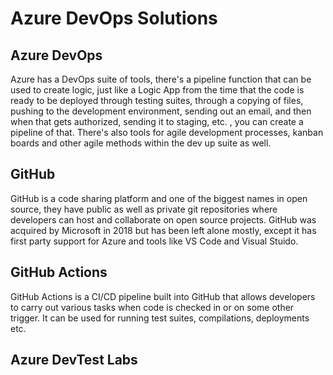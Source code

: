 # Azure DevOps Solutions

## Azure DevOps

Azure has a DevOps suite of tools, there's a pipeline function that can be used to create logic, just like a Logic App from the time that the code is ready to be deployed through testing suites, through a copying of files, pushing to the development environment, sending out an email, and then when that gets authorized, sending it to staging, etc. , you can create a pipeline of that.
There's also tools for agile development processes, kanban boards and other agile methods within the dev up suite as well.

## GitHub

GitHub is a code sharing platform and one of the biggest names in open source, they have public as well as private git repositories where developers can host and collaborate on open source projects.
GitHub was acquired by Microsoft in 2018 but has been left alone mostly, except it has first party support for Azure and tools like VS Code and Visual Stuido.

## GitHub Actions

GitHub Actions is a CI/CD pipeline built into GitHub that allows developers to carry out various tasks when code is checked in or on some other trigger. It can be used for running test suites, compilations, deployments etc.

## Azure DevTest Labs
